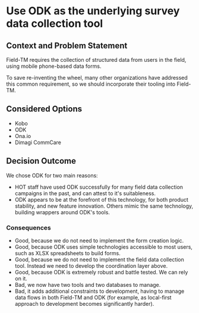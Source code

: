 # Use ODK as the underlying survey data collection tool

## Context and Problem Statement

Field-TM requires the collection of structured data from users in the field,
using mobile phone-based data forms.

To save re-inventing the wheel, many other organizations have addressed
this common requirement, so we should incorporate their tooling into
Field-TM.

## Considered Options

- Kobo
- ODK
- Ona.io
- Dimagi CommCare

## Decision Outcome

We chose ODK for two main reasons:

- HOT staff have used ODK successfully for many field data collection campaigns
  in the past, and can attest to it's suitableness.
- ODK appears to be at the forefront of this technology, for both product
  stability, and new feature innovation. Others mimic the same technology,
  building wrappers around ODK's tools.

### Consequences

- Good, because we do not need to implement the form creation logic.
- Good, because ODK uses simple technologies accessible to most users,
  such as XLSX spreadsheets to build forms.
- Good, because we do not need to implement the field data collection
  tool. Instead we need to develop the coordination layer above.
- Good, because ODK is extremely robust and battle tested. We can rely on it.
- Bad, we now have two tools and two databases to manage.
- Bad, it adds additional constraints to development, having to
  manage data flows in both Field-TM and ODK (for example, as local-first
  approach to development becomes significantly harder).
